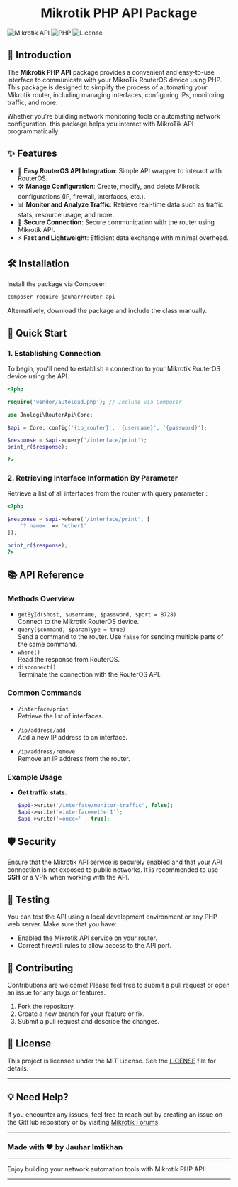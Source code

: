 <h1 align="center">Mikrotik PHP API Package</h1>

![Mikrotik API](https://img.shields.io/badge/Mikrotik-RouterOS-blue) ![PHP](https://img.shields.io/badge/PHP-%3E%3D%208.2-orange) ![License](https://img.shields.io/badge/License-MIT-green)

## 🚀 Introduction

The **Mikrotik PHP API** package provides a convenient and easy-to-use interface to communicate with your MikroTik RouterOS device using PHP. This package is designed to simplify the process of automating your Mikrotik router, including managing interfaces, configuring IPs, monitoring traffic, and more.

Whether you're building network monitoring tools or automating network configuration, this package helps you interact with MikroTik API programmatically.

## ✨ Features

- 📡 **Easy RouterOS API Integration**: Simple API wrapper to interact with RouterOS.
- 🛠️ **Manage Configuration**: Create, modify, and delete Mikrotik configurations (IP, firewall, interfaces, etc.).
- 📊 **Monitor and Analyze Traffic**: Retrieve real-time data such as traffic stats, resource usage, and more.
- 🔐 **Secure Connection**: Secure communication with the router using Mikrotik API.
- ⚡ **Fast and Lightweight**: Efficient data exchange with minimal overhead.

## 🛠️ Installation

Install the package via Composer:

```bash
composer require jauhar/router-api
```

Alternatively, download the package and include the class manually.

## 🚀 Quick Start

### 1. **Establishing Connection**

To begin, you'll need to establish a connection to your Mikrotik RouterOS device using the API.

```php
<?php

require('vendor/autoload.php'); // Include via Composer

use Jnologi\RouterApi\Core;

$api = Core::config('{ip_router}', '{username}', '{password}');

$response = $api->query('/interface/print');
print_r($response);

?>
```

### 2. **Retrieving Interface Information By Parameter**

Retrieve a list of all interfaces from the router with query parameter :

```php
<?php

$response = $api->where('/interface/print', [
    '?.name=' => 'ether1'
]);

print_r($response);
?>
```

## 📚 API Reference

### Methods Overview

- `getById($host, $username, $password, $port = 8728)`  
  Connect to the Mikrotik RouterOS device.
- `query($command, $paramType = true)`  
  Send a command to the router. Use `false` for sending multiple parts of the same command.
- `where()`  
  Read the response from RouterOS.
- `disconnect()`  
  Terminate the connection with the RouterOS API.

### Common Commands

- `/interface/print`  
  Retrieve the list of interfaces.
- `/ip/address/add`  
  Add a new IP address to an interface.

- `/ip/address/remove`  
  Remove an IP address from the router.

### Example Usage

- **Get traffic stats**:

  ```php
  $api->write('/interface/monitor-traffic', false);
  $api->write('=interface=ether1');
  $api->write('=once=' . true);
  ```

## 🛡️ Security

Ensure that the Mikrotik API service is securely enabled and that your API connection is not exposed to public networks. It is recommended to use **SSH** or a VPN when working with the API.

## 🧪 Testing

You can test the API using a local development environment or any PHP web server. Make sure that you have:

- Enabled the Mikrotik API service on your router.
- Correct firewall rules to allow access to the API port.

## 🤝 Contributing

Contributions are welcome! Please feel free to submit a pull request or open an issue for any bugs or features.

1. Fork the repository.
2. Create a new branch for your feature or fix.
3. Submit a pull request and describe the changes.

## 📄 License

This project is licensed under the MIT License. See the [LICENSE](LICENSE) file for details.

---

## 💡 Need Help?

If you encounter any issues, feel free to reach out by creating an issue on the GitHub repository or by visiting [Mikrotik Forums](https://forum.mikrotik.com/).

---

### Made with ❤️ by Jauhar Imtikhan

---

Enjoy building your network automation tools with Mikrotik PHP API!

---
